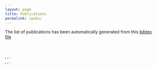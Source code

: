 ```yaml
---
layout: page
title: Publications
permalink: /pubs/
---
```


The list of publications has been automatically generated from this [bibtex file][bibtex-file]

<script type="text/javascript" src="https://cdn.jsdelivr.net/gh/pcooksey/bibtex-js@1.0.0/src/bibtex_js.js"></script>
<bibtex src="/assets/mpaviotti.bib"></bibtex>

<div class="bibtex_template">
  <a class="url"><span class="title" style="font-weight: bold;"></span></a><br/>
  <span class="author"></span><br/>
  <div class="if journal" style="font-style: italic;">
    <span class="journal" ></span>, <span class="year"></span>, <span class="publisher"></span>.
  </div>
  <div class="if !journal" style="font-style: italic;">
    <span class="booktitle" style="font-style: italic;"></span>, <span class="year"></span>, <span class="publisher"></span>.
  </div>
<!--  <details class="pub-details">
    <summary>Abstract</summary>
    <blockquote><span class="abstract"></span></blockquote>
  </details>
  <details class="pub-details">
    <summary>BibTeX</summary>
    <div class="bibtexVar" id="bib+BIBTEXKEY+" extra="BIBTEXKEY">
      <pre><span class="bibtexraw"></span></pre>
    </div>
  </details>
  -->
  <br>
</div>

<div id="bibtex_display"></div>


[bibtex-file]: /assets/mpaviotti.bib

